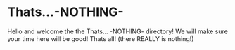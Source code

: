 # Thats...-NOTHING-
Hello and welcome the the Thats... -NOTHING- directory! We will make sure your time here will be good!
Thats all!
(there REALLY is nothing!)
